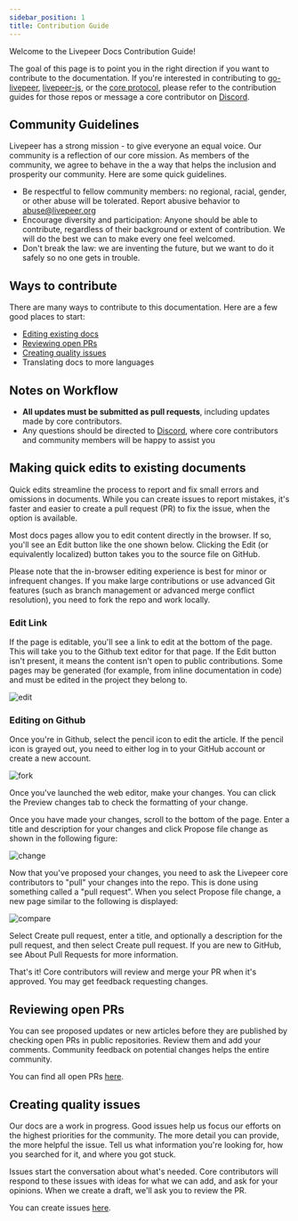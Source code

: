 ```yaml
---
sidebar_position: 1
title: Contribution Guide
---
```


Welcome to the Livepeer Docs Contribution Guide!

The goal of this page is to point you in the right direction if you want to contribute to the documentation. If you're interested in contributing to [go-livepeer](https://github.com/livepeer/go-livepeer/blob/master/doc/contributing.md), [livepeer-js](https://github.com/livepeer/livepeerjs#contributing), or the [core protocol](https://github.com/livepeer/protocol), please refer to the contribution guides for those repos or message a core contributor on [Discord](https://discord.gg/uaPhtyrWsF).

## Community Guidelines
Livepeer has a strong mission - to give everyone an equal voice. Our community is a reflection of our core mission. As members of the community, we agree to behave in the a way that helps the inclusion and prosperity our community. Here are some quick guidelines.

- Be respectful to fellow community members: no regional, racial, gender, or other abuse will be tolerated. Report abusive behavior to abuse@livepeer.org
- Encourage diversity and participation: Anyone should be able to contribute, regardless of their background or extent of contribution. We will do the best we can to make every one feel welcomed.
- Don't break the law: we are inventing the future, but we want to do it safely so no one gets in trouble.


## Ways to contribute
There are many ways to contribute to this documentation. Here are a few good places to start:
- [Editing existing docs](#making-quick-edits-to-existing-documents)
- [Reviewing open PRs](#reviewing-open-prs)
- [Creating quality issues](#creating-quality-issues)
- Translating docs to more languages

## Notes on Workflow
- **All updates must be submitted as pull requests**, including updates made by core contributors. 
- Any questions should be directed to [Discord](https://discord.gg/uaPhtyrWsF), where core contributors and community members will be happy to assist you


## Making quick edits to existing documents

Quick edits streamline the process to report and fix small errors and omissions in documents. While you can create issues to report mistakes, it's faster and easier to create a pull request (PR) to fix the issue, when the option is available.

Most docs pages allow you to edit content directly in the browser. If so, you'll see an Edit button like the one shown below. Clicking the Edit (or equivalently localized) button takes you to the source file on GitHub.

Please note that the in-browser editing experience is best for minor or infrequent changes. If you make large contributions or use advanced Git features (such as branch management or advanced merge conflict resolution), you need to fork the repo and work locally.


### Edit Link

If the page is editable, you'll see a link to edit at the bottom of the page. This will take you to the Github text editor for that page. If the Edit button isn't present, it means the content isn't open to public contributions. Some pages may be  generated (for example, from inline documentation in code) and must be edited in the project they belong to.

![edit](/docs-assets/contributing/edit-this-page.png)


### Editing on Github

Once you're in Github, select the pencil icon to edit the article. If the pencil icon is grayed out, you need to either log in to your GitHub account or create a new account.

![fork](/docs-assets/contributing/fork.png)


Once you've launched the web editor, make your changes. You can click the Preview changes tab to check the formatting of your change.

Once you have made your changes, scroll to the bottom of the page. Enter a title and description for your changes and click Propose file change as shown in the following figure:

![change](/docs-assets/contributing/propose-changes.png)

Now that you've proposed your changes, you need to ask the Livepeer core contributors to "pull" your changes into the repo. This is done using something called a "pull request". When you select Propose file change, a new page similar to the following is displayed:

![compare](/docs-assets/contributing/compare.png)

Select Create pull request, enter a title, and optionally a description for the pull request, and then select Create pull request. If you are new to GitHub, see About Pull Requests for more information.

That's it! Core contributors will review and merge your PR when it's approved. You may get feedback requesting changes.


## Reviewing open PRs
You can see proposed updates or new articles before they are published by checking open PRs in public repositories. Review them and add your comments. Community feedback on potential changes helps the entire community.

You can find all open PRs [here](https://github.com/livepeer/docs/pulls).

## Creating quality issues
Our docs are a work in progress. Good issues help us focus our efforts on the highest priorities for the community. The more detail you can provide, the more helpful the issue. Tell us what information you're looking for, how you searched for it, and where you got stuck.

Issues start the conversation about what's needed. Core contributors will respond to these issues with ideas for what we can add, and ask for your opinions. When we create a draft, we'll ask you to review the PR.

You can create issues [here](https://github.com/livepeer/docs/issues).
